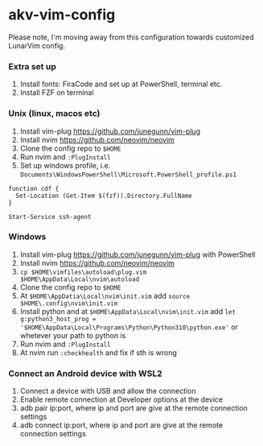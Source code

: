 # akv-vim-config

Please note, I'm moving away from this configuration towards customized LunarVim config.

### Extra set up

1. Install fonts: FiraCode and set up at PowerShell, terminal etc. 
1. Install FZF on terminal

### Unix (linux, macos etc)

1. Install vim-plug https://github.com/junegunn/vim-plug
1. Install nvim https://github.com/neovim/neovim
1. Clone the config repo to `$HOME`
1. Run nvim and `:PlugInstall`
1. Set up windows profile, i.e. `Documents\WindowsPowerShell\Microsoft.PowerShell_profile.ps1`
```
function cdf {
  Set-Location (Get-Item $(fzf)).Directory.FullName
}

Start-Service ssh-agent
```

### Windows

1. Install vim-plug https://github.com/junegunn/vim-plug with PowerShell
1. Install nvim https://github.com/neovim/neovim
1. `cp $HOME\vimfiles\autoload\plug.vim $HOME\AppData\Local\nvim\autoload`
1. Clone the config repo to `$HOME`
1. At `$HOME\AppDatia\Local\nvim\init.vim` add `source $HOME\.config\nvim\init.vim`
1. Install python and at `$HOME\AppData\Local\nvim\init.vim` add `let g:python3_host_prog = '$HOME\AppData\Local\Programs\Python\Python310\python.exe'` or whetever your path to python is
1. Run nvim and `:PlugInstall`
1. At nvim run `:checkhealth` and fix if sth is wrong

### Connect an Android device with WSL2

1. Connect a device with USB and allow the connection
2. Enable remote connection at Developer options at the device
3. adb pair ip:port, where ip and port are give at the remote connection settings
4. adb connect ip:port, where ip and port are give at the remote connection settings
